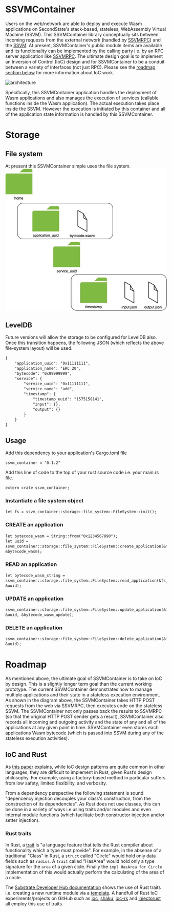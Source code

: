 # SSVMContainer

Users on the web/network are able to deploy and execute Wasm applications on SecondState's stack-based, stateless, WebAssembly Virtual Machine (SSVM). This SSVMContainer library conceptually sits between incoming requests from the external network (handled by [SSVMRPC](https://github.com/second-state/SSVMRPC)) and the [SSVM](https://github.com/second-state/SSVM). At present, SSVMContainer's public module items are available and its functionality can be implemented by the calling party i.e. by an RPC server application like [SSVMRPC](https://github.com/second-state/SSVMRPC). The ultimate design goal is to implement an Inversion of Control (IoC) design and for SSVMContainer to be a conduit between a variety of interfaces (not just RPC). Please see the [roadmap section below](https://github.com/second-state/SSVMContainer/blob/master/README.md#roadmap) for more information about IoC work.

![architecture](https://github.com/second-state/SSVMRPC/blob/master/documentation/images/architecture.jpg)

Specifically, this SSVMContainer application handles the deployment of Wasm applications and also manages the execution of services (callable functions inside the Wasm application). The actual execution takes place inside the SSVM. However the execution is initiated by this container and all of the application state information is handled by this SSVMContainer.

# Storage

## File system

At present this SSVMContainer simple uses the file system.
![storage file system](https://github.com/second-state/SSVMContainer/blob/master/storage_file_system.jpg)

## LevelDB

Future versions will allow the storage to be configured for LevelDB also. Once this transition happens, the following JSON (which reflects the above file-system layout) will be used.

```
{
	"application_uuid": "0x11111111",
	"application_name": "ERC 20",
	"bytecode": "0x99999999",
	"service": {
		"service_uuid": "0x11111111",
		"service_name": "add",
		"timestamp": {
			"timestamp_uuid": "1575158141",
			"input": {},
			"output": {}
		}
	}
}
```

## Usage
Add this dependency to your application's Cargo.toml file
```
ssvm_container = "0.1.2"
```
Add this line of code to the top of your rust source code i.e. your main.rs file.
```
extern crate ssvm_container;
```
### Instantiate a file system object
```
let fs = ssvm_container::storage::file_system::FileSystem::init();
```
### CREATE an application
```
let bytecode_wasm = String::from("0x1234567890");
let uuid = ssvm_container::storage::file_system::FileSystem::create_application(&fs, &bytecode_wasm);
```
### READ an application
```
let bytecode_wasm_string = ssvm_container::storage::file_system::FileSystem::read_application(&fs, &uuid);
```
### UPDATE an application
```
ssvm_container::storage::file_system::FileSystem::update_application(&fs, &uuid, &bytecode_wasm_update);
```
### DELETE an application
```
ssvm_container::storage::file_system::FileSystem::delete_application(&fs, &uuid);
```


# Roadmap

As mentioned above, the ultimate goal of SSVMContainer is to take on IoC by design. This is a slightly longer term goal than the current working prototype. The current SSVMContainer demonstrates how to manage multiple applications and their state in a stateless execution environment. As shown in the diagram above, the SSVMContainer takes HTTP POST requests from the web via SSVMRPC, then executes code on the stateless SSVM. The SSVMContainer not only passes back the results to SSVMRPC (so that the original HTTP POST sender gets a result), SSVMContainer also records all incoming and outgoing activity and the state of any and all of the applications at any given point in time. SSVMContainer even stores each applications Wasm bytecode (which is passed into SSVM during any of the stateless execution activities).

## IoC and Rust

As [this paper](http://cs242.stanford.edu/assets/projects/2017/diamondm-mvilim.pdf) explains, while IoC design patterns are quite common in other languages, they are difficult to implement in Rust, given Rust’s design philosophy. For example, using a factory-based method in particular suffers from low safety, limited flexibility, and verbosity.

From a dependency perspective the following statement is sound "depencency injection decouples your class's construction, from the construction of its dependencies". As Rust does not use classes, this can be done in a variety of ways i.e using traits and/or modules and even internal module functions (which facilitate both constructor injection and/or setter injection).

### Rust traits

In Rust, a [trait](https://doc.rust-lang.org/1.8.0/book/traits.html) is "a language feature that tells the Rust compiler about functionality which a type must provide". For example, in the absense of a traditional "Class" in Rust, a `struct` called "Circle" would hold only data fields such as `radius`. A `trait` called "HasArea" would hold only a type signature for the `area` of a given cicle. Finally the `impl HasArea for Circle` implementation of this would actually perform the calculating of the area of a circle. 

The [Substrate Developer Hub documentation](https://substrate.dev/docs/en/getting-started/using-the-substrate-scripts#substrate-module-new) shows the use of Rust traits i.e. creating a new runtime module via a [template](https://github.com/paritytech/substrate/blob/v1.0/node-template/runtime/src/template.rs). A handfull of Rust IoC experiments/projects on GitHub such as [ioc](https://github.com/qrlpx/ioc), [shaku](https://github.com/bgbahoue/shaku), [ioc-rs](https://github.com/fkoep/ioc-rs) and [injectorust](https://github.com/talhazengin/injectorust) all employ this use of traits.
